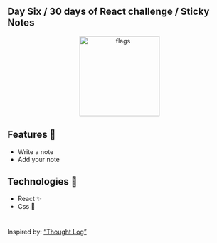 ## Day Six / 30 days of React challenge / Sticky Notes

<p  align="center">
<img  src="https://media.giphy.com/media/3o7TKv7S69WRS6awc8/giphy.gif"  height="180" alt="flags">
</p>

## Features :unicorn: 
* Write a note
* Add your note

## Technologies :mag_right:
* React :sparkles:
* Css :nail_care:

#
Inspired by: [“Thought Log”](https://github.com/graceaveris/React.js_thought_log)
